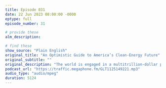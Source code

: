 ```yaml
---
title: Episode 031
date: 22 Jun 2023 08:00:00 -0000
eptype: full
episode_number: 31

# provide these
alm_description: 

# find these
show_source: "Plain English"
original_title: "An Optimistic Guide to America’s Clean-Energy Future"
original_subtitle: ""
original_description: "The world is engaged in a multitrillion-dollar project to decarbonize the economy to slow or reverse climate change. But what exactly does that mean? How optimistic should we be that we can pull this off? And what new technology do we need to build to make it happen? This is a mega-pod with two guests. Ramez Naam is a writer, speaker, and one of the best technologists I know at explaining the progress we’re making toward building a clean-energy economy. And Vinod Khosla is one of the most famous venture capitalists in Silicon Valley, the founder of Khosla Ventures, and an investor in several sci-fi-sounding companies, including one that is working on fusion technology—which might be one of the most exciting and important technologies we'll ever build."
podcast_url: "https://traffic.megaphone.fm/GLT1125149221.mp3"
audio_type: "audio/mpeg"
duration: 5124
---
```

